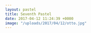 ```yaml
---
layout: pastel
title: Seventh Pastel
date: 2017-04-12 11:24:39 +0000
image: "/uploads/2017/04/12/otto.jpg"
---
```

